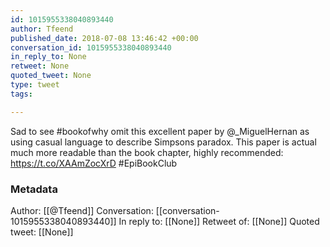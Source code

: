 ```yaml
---
id: 1015955338040893440
author: Tfeend
published_date: 2018-07-08 13:46:42 +00:00
conversation_id: 1015955338040893440
in_reply_to: None
retweet: None
quoted_tweet: None
type: tweet
tags:

---
```


Sad to see #bookofwhy omit this excellent paper by @_MiguelHernan as using casual language to describe Simpsons paradox. This paper is actual much more readable than the book chapter, highly recommended: https://t.co/XAAmZocXrD  #EpiBookClub

### Metadata

Author: [[@Tfeend]]
Conversation: [[conversation-1015955338040893440]]
In reply to: [[None]]
Retweet of: [[None]]
Quoted tweet: [[None]]
